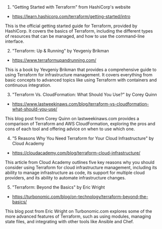 

1. "Getting Started with Terraform" from HashiCorp's website
- https://learn.hashicorp.com/terraform/getting-started/intro

This is the official getting started guide for Terraform, provided by HashiCorp. It covers the basics of Terraform, including the different types of resources that can be managed, and how to use the command-line interface.

2. "Terraform: Up & Running" by Yevgeniy Brikman
- https://www.terraformupandrunning.com/

This is a book by Yevgeniy Brikman that provides a comprehensive guide to using Terraform for infrastructure management. It covers everything from basic concepts to advanced topics like using Terraform with containers and continuous integration.

3. "Terraform Vs. CloudFormation: What Should You Use?" by Corey Quinn
- https://www.lastweekinaws.com/blog/terraform-vs-cloudformation-what-should-you-use/

This blog post from Corey Quinn on lastweekinaws.com provides a comparison of Terraform and AWS CloudFormation, exploring the pros and cons of each tool and offering advice on when to use which one.

4. "5 Reasons Why You Need Terraform for Your Cloud Infrastructure" by Cloud Academy 
- https://cloudacademy.com/blog/terraform-cloud-infrastructure/

This article from Cloud Academy outlines five key reasons why you should consider using Terraform for cloud infrastructure management, including its ability to manage infrastructure as code, its support for multiple cloud providers, and its ability to automate infrastructure changes.

5. "Terraform: Beyond the Basics" by Eric Wright
- https://turbonomic.com/blog/on-technology/terraform-beyond-the-basics/

This blog post from Eric Wright on Turbonomic.com explores some of the more advanced features of Terraform, such as using modules, managing state files, and integrating with other tools like Ansible and Chef.